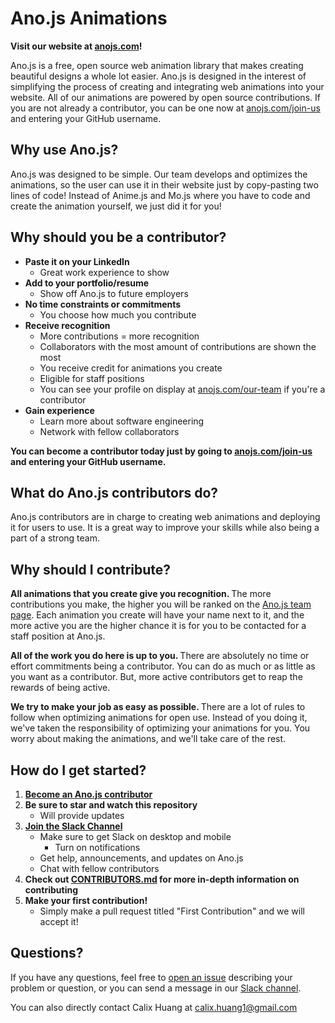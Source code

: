 # Ano.js Animations

<b> Visit our website at [anojs.com](https://anojs.com)! </b>

Ano.js is a free, open source web animation library that makes creating beautiful designs a whole lot easier. Ano.js is designed in the interest of simplifying the process of creating and integrating web animations into your website. All of our animations are powered by open source contributions. If you are not already a contributor, you can be one now at [anojs.com/join-us](https://anojs.com/join-us) and entering your GitHub username.

## Why use Ano.js?
Ano.js was designed to be simple. Our team develops and optimizes the animations, so the user can use it in their website just by copy-pasting two lines of code! Instead of Anime.js and Mo.js where you have to code and create the animation yourself, we just did it for you!

## Why should you be a contributor?
- <b> Paste it on your LinkedIn </b>
  - Great work experience to show
- <b> Add to your portfolio/resume </b>
  - Show off Ano.js to future employers
- <b> No time constraints or commitments </b>
  - You choose how much you contribute
- <b> Receive recognition </b>
  - More contributions = more recognition
  - Collaborators with the most amount of contributions are shown the most
  - You receive credit for animations you create
  - Eligible for staff positions
  - You can see your profile on display at [anojs.com/our-team](https://anojs.com/our-team) if you're a contributor
- <b> Gain experience </b>
  - Learn more about software engineering
  - Network with fellow collaborators
  
<b> You can become a contributor today just by going to [anojs.com/join-us](https://anojs.com/join-us) and entering your GitHub username. </b>

## What do Ano.js contributors do?
Ano.js contributors are in charge to creating web animations and deploying it for users to use. It is a great way to improve your skills while also being a part of a strong team.

## Why should I contribute?
<b> All animations that you create give you recognition. </b> The more contributions you make, the higher you will be ranked on the [Ano.js team page](https://anojs.com/our-team). Each animation you create will have your name next to it, and the more active you are the higher chance it is for you to be contacted for a staff position at Ano.js.

<b> All of the work you do here is up to you. </b> There are absolutely no time or effort commitments being a contributor. You can do as much or as little as you want as a contributor. But, more active contributors get to reap the rewards of being active.

<b> We try to make your job as easy as possible. </b> There are a lot of rules to follow when optimizing animations for open use. Instead of you doing it, we've taken the responsibility of optimizing your animations for you. You worry about making the animations, and we'll take care of the rest.

## How do I get started?
1. <b> [Become an Ano.js contributor](https://anojs.com/join-us) </b>
2. <b> Be sure to star and watch this repository </b>
    - Will provide updates
3. <b> [Join the Slack Channel](https://join.slack.com/t/anojs-project/shared_invite/enQtOTY1NTI5MTU0Mjg5LWRmY2ZlMjE2MTYyM2ZlYmZiNWYzY2E4NGJmNDgwNWU3MjZjNTIwZmVhODc1M2M2N2M1MzE2NDFkNDM4NTgxNGU)  </b>
    - Make sure to get Slack on desktop and mobile
      - Turn on notifications
    - Get help, announcements, and updates on Ano.js
    - Chat with fellow contributors 
4. <b> Check out [CONTRIBUTORS.md](CONTRIBUTORS.md) for more in-depth information on contributing </b>
5. <b> Make your first contribution! </b>
    - Simply make a pull request titled "First Contribution" and we will accept it!
  

## Questions?
If you have any questions, feel free to [open an issue](https://github.com/anojs/anojs-animations/issues) describing your problem or question, or you can send a message in our [Slack channel](https://join.slack.com/t/anojs-project/shared_invite/enQtOTY1NTI5MTU0Mjg5LWRmY2ZlMjE2MTYyM2ZlYmZiNWYzY2E4NGJmNDgwNWU3MjZjNTIwZmVhODc1M2M2N2M1MzE2NDFkNDM4NTgxNGU).

You can also directly contact Calix Huang at calix.huang1@gmail.com
